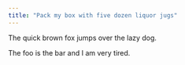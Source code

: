 ```yaml
---
title: "Pack my box with five dozen liquor jugs"
---
```

The quick brown fox jumps over the lazy dog.

The foo is the bar and I am very tired.
